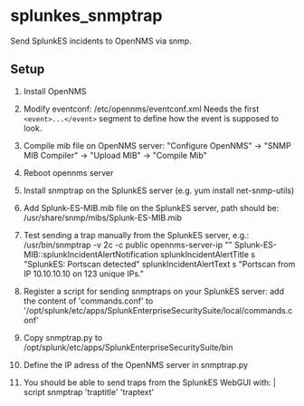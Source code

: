 # splunkes_snmptrap
Send SplunkES incidents to OpenNMS via snmp.

## Setup 
1. Install OpenNMS
2. Modify eventconf:
/etc/opennms/eventconf.xml
Needs the first `<event>...</event>` segment to define how the event is supposed to look.
3. Compile mib file on OpenNMS server:
"Configure OpenNMS" -> "SNMP MIB Compiler" -> "Upload MIB" -> "Compile Mib"
4. Reboot opennms server

5. Install snmptrap on the SplunkES server (e.g. yum install net-snmp-utils)

5. Add Splunk-ES-MIB.mib file on the SplunkES server, path should be:
/usr/share/snmp/mibs/Splunk-ES-MIB.mib

6. Test sending a trap manually from the SplunkES server, e.g.:
/usr/bin/snmptrap -v 2c -c public opennms-server-ip "" Splunk-ES-MIB::splunkIncidentAlertNotification splunkIncidentAlertTitle s "SplunkES: Portscan detected" splunkIncidentAlertText s "Portscan from IP 10.10.10.10 on 123 unique IPs."

7. Register a script for sending snmptraps on your SplunkES server:
add the content of 'commands.conf' to '/opt/splunk/etc/apps/SplunkEnterpriseSecuritySuite/local/commands.conf'

8. Copy snmptrap.py to /opt/splunk/etc/apps/SplunkEnterpriseSecuritySuite/bin

9. Define the IP adress of the OpenNMS server in snmptrap.py

10. You should be able to send traps from the SplunkES WebGUI with:
| script snmptrap 'traptitle' 'traptext'
